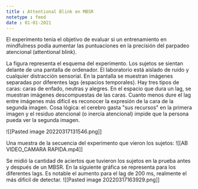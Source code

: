 ```yaml
---
title : Attentional Blink en MBSR
notetype : feed
date : 01-01-2021
---
```


El experimento tenía el objetivo de evaluar si un entrenamiento en mindfulness podía aumentar las puntuaciones en la precisión del parpadeo atencional (attentional blink). 

La figura representa el esquema del experimento. Los sujetos se sientan delante de una pantalla de ordenador. El laboratorio está aislado de ruido y cualquier distracción sensorial. En la pantalla se muestran imágenes separadas por diferentes lags (espacios temporales). Hay tres tipos de caras: caras de enfado, neutras y alegres. En el espacio que dura un lag, se muestran imágenes descompuestas de las caras. Cuanto menos dure el lag entre imágenes más difícil es reconocer la expresión de la cara de la segunda imagen. Cosa lógica: el cerebro gasta "sus recursos" en la primera imagen y el residuo atencional (o inercia atencional) impide que la persona pueda ver la segunda imagen. 

![[Pasted image 20220317131546.png]]

Una muestra de la secuencia del experimento que vieron los sujetos:
![[AB VIDEO_CAMARA RAPIDA.mp4]]

Se midió la cantidad de aciertos que tuvieron los sujetos en la prueba antes y después de un MBSR. En la siguiente gráfica se representa para los diferentes lags. Es notable el aumento para el lag de 200 ms, realmente el más difícil de detectar. 
![[Pasted image 20220317163929.png]]
